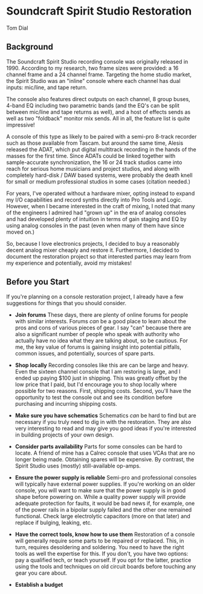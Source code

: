 # Soundcraft Spirit Studio Restoration

Tom Dial

## Background

The Soundcraft Spirit Studio recording console was originally released in 1990.
According to my research, two frame sizes were provided: a 16 channel frame
and a 24 channel frame. Targeting the home studio market, the Spirit Studio was
an "inline" console where each channel has dual inputs: mic/line, and tape
return.

The console also features direct outputs on each channel, 8 group buses, 4-band
EQ including two parametric bands (and the EQ's can be split between mic/line
and tape returns as well), and a host of effects sends as well as two
"foldback" monitor mix sends. All in all, the feature list is quite impressive!

A console of this type as likely to be paired with a semi-pro 8-track recorder
such as those available from Tascam. but around the same time, Alesis released
the ADAT, which put digital multitrack recording in the hands of the masses for
the first time. Since ADATs could be linked together with sample-accurate
synchronization, the 16 or 24 track studios came into reach for serious home
musicians and project studios, and along with completely hard-disk / DAW based
systems, were probably the death knell for small or medium professional
studios in some cases (citation needed.)

For years, I've operated without a hardware mixer, opting instead to expand my
I/O capabilities and record synths directly into Pro Tools and Logic. However,
when I became interested in the craft of mixing, I noted that many of the
engineers I admired had "grown up" in the era of analog consoles and had
developed plenty of intuition in terms of gain staging and EQ by using analog
consoles in the past (even when many of them have since moved on.)

So, because I love electronics projects, I decided to buy a reasonably decent
analog mixer cheaply and restore it. Furthermore, I decided to document the
restoration project so that interested parties may learn from my experience
and potentially, avoid my mistakes!

## Before you Start

If you're planning on a console restoration project, I already have a few
suggestions for things that you should consider.

* **Join forums**  These days, there are plenty of online forums for people
  with similar interests. Forums *can* be a good place to learn about the
  pros and cons of various pieces of gear. I say "can" because there are
  also a significant number of people who speak with authority who actually
  have no idea what they are talking about, so be cautious. For me, the key
  value of forums is gaining insight into potential pitfalls, common
  issues, and potentially, sources of spare parts.

* **Shop locally**  Recording consoles like this are can be large and
  heavy. Even the sixteen channel console that I am restoring is large,
  and I ended up paying $100 just in shipping. This was greatly offset by
  the low price that I paid, but I'd encourage you to shop locally where
  possible for two reasons. First, shipping costs. Second, you'll have
  the opportunity to test the console out and see its condition before
  purchasing and incurring shipping costs.

* **Make sure you have schematics** Schematics *can* be hard to find but
  are necessary if you truly need to dig in with the restoration. They are
  also very interesting to read and may give you good ideas if you're
  interested in building projects of your own design.

* **Consider parts availability**  Parts for some consoles can be hard to
  locate. A friend of mine has a Calrec console that uses VCAs that are
  no longer being made. Obtaining spares will be expensive. By contrast,
  the Spirit Studio uses (mostly) still-available op-amps.

* **Ensure the power supply is reliable**  Semi-pro and professional
  consoles will typically have external power supplies. If you're working
  on an older console, you will want to make sure that the power supply is
  in good shape before powering on. While a quality power supply will
  provide adequate protection for faults, it would be bad news if, for
  example, one of the power rails in a bipolar supply failed and the
  other one remained functional. Check large electrolytic capacitors
  (more on that later) and replace if bulging, leaking, etc.

* **Have the correct tools, know how to use them**  Restoration of a
  console will generally require some parts to be repaired or replaced.
  This, in turn, requires desoldering and soldering. You need to have
  the right tools as well the expertise for this. If you don't, you have
  two options: pay a qualified tech, or teach yourself. If you opt for
  the latter, practice using the tools and techniques on old circuit
  boards before touching any gear you care about.

* **Establish a budget**
